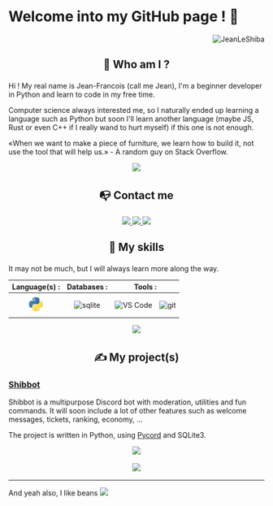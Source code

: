 # Welcome into my GitHub page ! 👋

<p align="right">
    <img src="https://komarev.com/ghpvc/?username=JeanLeShiba&label=Profile+views&color=55a1f7&style=for-the-badge" alt="JeanLeShiba" />
</p>

## <p align="center"><span>🤨 Who am I ?</span></p>

Hi ! My real name is Jean-Francois (call me Jean), I'm a beginner developer in Python and learn to code in my free time.

Computer science always interested me, so I naturally ended up learning a language such as Python but soon I'll learn another language (maybe JS, Rust or even C++ if I really wand to hurt myself) if this one is not enough.

«When we want to make a piece of furniture, we learn how to build it, not use the tool that will help us.» - A random guy on Stack Overflow.
<p align="center">
    <img src="https://github-readme-stats.vercel.app/api?username=JeanLeShiba&show_icons=true&layout=compact&theme=github_dark" width="500"></a>
</p>

## <p align="center"><span>📭 Contact me</span></p>

<p align="center">
        <a href="https://dsc.bio/jls">
        <img src="https://img.shields.io/badge/-Discord-5865f2?style=for-the-badge&logo=discord&logoColor=white">
    </a>
        <span> </span>
        <a href="mailto:jeanlfbr.pro@outlook.fr">
        <img src="https://img.shields.io/badge/-GMAIL-D14836?style=for-the-badge&logo=gmail&logoColor=white">
    </a>
        <span> </span>
        <a href="https://twitter.com/JeanLeShiba">
        <img src="https://img.shields.io/badge/Twitter-1DA1F2?style=for-the-badge&logo=twitter&logoColor=white">
    </a>
</p>

## <p align="center"><span>🔧 My skills</span></p>

It may not be much, but I will always learn more along the way.

<table align="center">
    <thead>
        <tr>
            <th colspan="1"><b>Language(s) :</b></th>
            <th colspan="1"><b>Databases :</b></th>
            <th colspan="2"><b>Tools :</b></th>
        </tr>
    </thead>
    <tbody>
        <tr>
            <td align="center">
                <img title="Python" alt="Python" width="40px" src="https://raw.githubusercontent.com/github/explore/master/topics/python/python.png" /></a></td>
            <td align="center">
                <img title="Sqlite" alt="sqlite" width="40px" src="https://upload.wikimedia.org/wikipedia/commons/thumb/9/97/Sqlite-square-icon.svg/2048px-Sqlite-square-icon.svg.png"></a></td>
            <td align="center">
                <img title="VS Code" alt="VS Code" width="40px" src="https://upload.wikimedia.org/wikipedia/commons/thumb/9/9a/Visual_Studio_Code_1.35_icon.svg/2048px-Visual_Studio_Code_1.35_icon.svg.png"></a></td>
            <td align="center">
                <img title="Git" alt="git" width="40px" src="https://iconape.com/wp-content/png_logo_vector/git-icon.png"></a></td>
        </tr>
    </tbody>
</table>
<p align="center">
    <img src="https://github-readme-stats.vercel.app/api/top-langs/?username=JeanLeShiba&layout=compact&theme=github_dark" width="500"></a>
</p>

## <p align="center"><span>✍ My project(s)</span></p>

### [Shibbot](http://github.com/JeanLeShiba/Shibbot)

Shibbot is a multipurpose Discord bot with moderation, utilities and fun commands. It will soon include a lot of other features such as welcome messages, tickets, ranking, economy, ...

The project is written in Python, using [Pycord](https://github.com/Pycord-Development/pycord) and SQLite3.

<p align="center">
    <img src="https://media.discordapp.net/attachments/860958733546684429/970035768804380703/unknown.png" width="500"></a>
</p>

<p align="center">
    <a href="http://github.com/JeanLeShiba/Shibbot"><img src="https://github-readme-stats.vercel.app/api/pin/?username=JeanLeShiba&repo=Shibbot&theme=github_dark" width="500"></a>
</p>

---

And yeah also, I like beans <img src="https://emoji.gg/assets/emoji/1340_animal_shiba_lurk_peek.png" width="25px">
